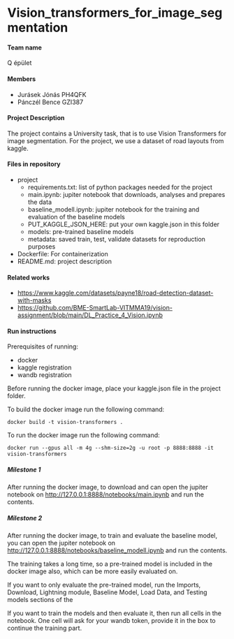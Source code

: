 # Vision_transformers_for_image_segmentation

#### Team name

Q épület

#### Members

- Jurásek Jónás PH4QFK
- Pánczél Bence GZI387

#### Project Description

The project contains a University task, that is to use Vision Transformers for image segmentation.
For the project, we use a dataset of road layouts from kaggle.

#### Files in repository

- project
  - requirements.txt: list of python packages needed for the project
  - main.ipynb: jupiter notebook that downloads, analyses and prepares the data
  - baseline_modell.ipynb: jupiter notebook for the training and evaluation of the baseline models
  - PUT_KAGGLE_JSON_HERE: put your own kaggle.json in this folder
  - models: pre-trained baseline models
  - metadata: saved train, test, validate datasets for reproduction purposes
- Dockerfile: For containerization
- README.md: project description

#### Related works

- https://www.kaggle.com/datasets/payne18/road-detection-dataset-with-masks
- https://github.com/BME-SmartLab-VITMMA19/vision-assignment/blob/main/DL_Practice_4_Vision.ipynb

#### Run instructions

Prerequisites of running:

- docker
- kaggle registration
- wandb registration

Before running the docker image, place your kaggle.json file in the project folder.

To build the docker image run the following command:

```
docker build -t vision-transformers .
```

To run the docker image run the following command:

```
docker run --gpus all -m 4g --shm-size=2g -u root -p 8888:8888 -it vision-transformers
```

##### Milestone 1

After running the docker image, to download and can open the jupiter notebook on http://127.0.0.1:8888/notebooks/main.ipynb and run the contents.

##### Milestone 2

After running the docker image, to train and evaluate the baseline model, you can open the jupiter notebook on http://127.0.0.1:8888/notebooks/baseline_modell.ipynb and run the contents.

The training takes a long time, so a pre-trained model is included in the docker image also, which can be more easily evaluated on.

If you want to only evaluate the pre-trained model, run the Imports, Download, Lightning module, Baseline Model, Load Data, and Testing models sections of the

If you want to train the models and then evaluate it, then run all cells in the notebook. One cell will ask for your wandb token, provide it in the box to continue the training part.
